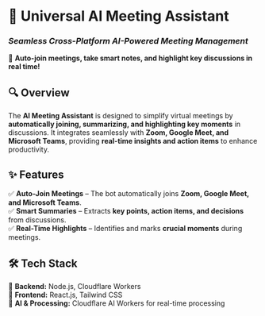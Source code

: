 # 📌 **Universal AI Meeting Assistant**  
### *Seamless Cross-Platform AI-Powered Meeting Management*  

🚀 **Auto-join meetings, take smart notes, and highlight key discussions in real time!**  

## 🔍 **Overview**  
The **AI Meeting Assistant** is designed to simplify virtual meetings by **automatically joining, summarizing, and highlighting key moments** in discussions. It integrates seamlessly with **Zoom, Google Meet, and Microsoft Teams**, providing **real-time insights and action items** to enhance productivity.  

## ✨ **Features**  

✅ **Auto-Join Meetings** – The bot automatically joins **Zoom, Google Meet, and Microsoft Teams**.  
✅ **Smart Summaries** – Extracts **key points, action items, and decisions** from discussions.  
✅ **Real-Time Highlights** – Identifies and marks **crucial moments** during meetings.  

## 🛠️ **Tech Stack**  

🔹 **Backend:** Node.js, Cloudflare Workers  
🔹 **Frontend:** React.js, Tailwind CSS  
🔹 **AI & Processing:** Cloudflare AI Workers for real-time processing  
